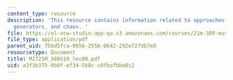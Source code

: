 ```yaml
---
content_type: resource
description: 'This resource contains information related to approaches: permutations,
  generators, and chaos. '
file: https://ol-ocw-studio-app-qa.s3.amazonaws.com/courses/21m-380-music-and-technology-algorithmic-and-generative-music-spring-2010/a3f3b3750b8fef345b8cc0fbafbbe6c2_MIT21M_380S10_lec08.pdf
file_type: application/pdf
parent_uid: 75bd5fca-0656-2556-0642-292e727db7e8
resourcetype: Document
title: MIT21M_380S10_lec08.pdf
uid: a3f3b375-0b8f-ef34-5b8c-c0fbafbbe6c2
---
```

